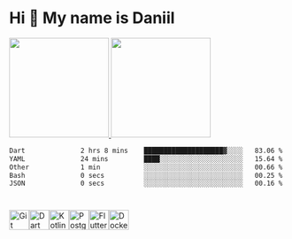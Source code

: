 Hi 👋 My name is Daniil
=======================
<div>
  <a href="https://github.com/PDAWork">
  <img height="180em" src="https://github-readme-stats-pdas-projects.vercel.app/api?username=PDAWork&show_icons=true&include_all_commits=true&count_private=true&theme=nord"/>
  <img height="180em" src="https://github-readme-stats-pdas-projects.vercel.app/api/top-langs/?username=PDAWork&layout=compact&count_private=true&theme=nord&exclude_repo=colege&hide=python,html,C#,C++,jupyter%20notebook"/>
  </a>
</div>
<!--START_SECTION:waka-->

```txt
Dart              2 hrs 8 mins    ████████████████████▓░░░░   83.06 %
YAML              24 mins         ████░░░░░░░░░░░░░░░░░░░░░   15.64 %
Other             1 min           ░░░░░░░░░░░░░░░░░░░░░░░░░   00.66 %
Bash              0 secs          ░░░░░░░░░░░░░░░░░░░░░░░░░   00.25 %
JSON              0 secs          ░░░░░░░░░░░░░░░░░░░░░░░░░   00.16 %
```

<!--END_SECTION:waka-->

  ###
  #
  
<p align="left">
<a href="https://git-scm.com/" target="_blank" rel="noreferrer"><img src="https://raw.githubusercontent.com/danielcranney/readme-generator/main/public/icons/skills/git-colored.svg" width="36" height="36" alt="Git" /></a><a href="https://dart.dev/" target="_blank" rel="noreferrer"><img src="https://raw.githubusercontent.com/danielcranney/readme-generator/main/public/icons/skills/dart-colored.svg" width="36" height="36" alt="Dart" /><a href="https://kotlinlang.org/" target="_blank" rel="noreferrer"><img src="https://raw.githubusercontent.com/danielcranney/readme-generator/main/public/icons/skills/kotlin-colored.svg" width="36" height="36" alt="Kotlin" /></a><a href="https://www.postgresql.org/" target="_blank" rel="noreferrer"><img src="https://raw.githubusercontent.com/danielcranney/readme-generator/main/public/icons/skills/postgresql-colored.svg" width="36" height="36" alt="PostgreSQL" /></a><a href="https://flutter.dev/" target="_blank" rel="noreferrer"><img src="https://raw.githubusercontent.com/danielcranney/readme-generator/main/public/icons/skills/flutter-colored.svg" width="36" height="36" alt="Flutter" /></a><a href="https://www.docker.com/" target="_blank" rel="noreferrer"><img src="https://raw.githubusercontent.com/danielcranney/readme-generator/main/public/icons/skills/docker-colored.svg" width="36" height="36" alt="Docker" /></a>
</p>
